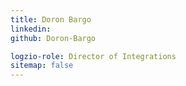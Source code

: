 ```yaml
---
title: Doron Bargo
linkedin: 
github: Doron-Bargo

logzio-role: Director of Integrations
sitemap: false
---
```

